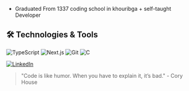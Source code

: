 - Graduated From 1337 coding school in khouribga + self-taught Developer
## 🛠️ Technologies & Tools
![TypeScript](https://img.shields.io/badge/-TypeScript-3178C6?style=flat-square&logo=typescript&logoColor=white)
![Next.js](https://img.shields.io/badge/-Next.js-000000?style=flat-square&logo=next.js&logoColor=white)
![Git](https://img.shields.io/badge/-Git-F05032?style=flat-square&logo=git&logoColor=white)
![C](https://img.shields.io/badge/-C-A8B9CC?style=flat-square&logo=c&logoColor=black)

[![LinkedIn](https://img.shields.io/badge/LinkedIn-Connect-blue)](https://www.linkedin.com/in/otmane-aboulghit-46493a1b4/)

> "Code is like humor. When you have to explain it, it’s bad." - Cory House
